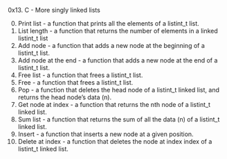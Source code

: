 0x13. C - More singly linked lists

0. Print list - a function that prints all the elements of a listint_t list.
1. List length - a function that returns the number of elements in a linked listint_t list
2. Add node - a function that adds a new node at the beginning of a listint_t list.
3. Add node at the end - a function that adds a new node at the end of a listint_t list.
4. Free list - a function that frees a listint_t list.
5. Free - a function that frees a listint_t list.
6. Pop - a function that deletes the head node of a listint_t linked list, and returns the head node’s data (n).
7. Get node at index - a function that returns the nth node of a listint_t linked list.
8. Sum list - a function that returns the sum of all the data (n) of a listint_t linked list.
9. Insert -  a function that inserts a new node at a given position.
10. Delete at index - a function that deletes the node at index index of a listint_t linked list.
